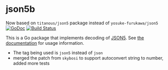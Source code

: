 # json5b 

Now based on `titanous/json5` package instead of `yosuke-furukawa/json5` [![GoDoc](https://godoc.org/github.com/titanous/json5?status.svg)](https://godoc.org/github.com/titanous/json5) [![Build Status](https://github.com/titanous/json5/actions/workflows/ci.yml/badge.svg?branch=main)](https://github.com/titanous/json5/actions/workflows/ci.yml)

This is a Go package that implements decoding of
[JSON5](https://github.com/json5/json5). See [the
documentation](https://godoc.org/github.com/titanous/json5) for usage information.

- The tag being used is `json5` instead of `json`
- merged the patch from `skybosi` to support autoconvert string to number, added more tests
